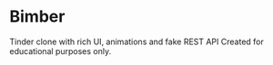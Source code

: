 # Bimber
Tinder clone with rich UI, animations and fake REST API
Created for educational purposes only.
